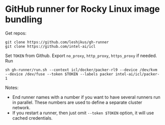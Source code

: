 # GitHub runner for Rocky Linux image bundling

Get repos:

```
git clone https://github.com/leshikus/gh-runner
git clone https://github.com/intel-ai/icl
```

Set `TOKEN` from Github. Export `no_proxy`, `http_proxy`, `https_proxy` if needed. Run

```
sh gh-runner/run.sh --context icl/docker/packer-rl9 --device /dev/kvm --device /dev/fuse --token $TOKEN --labels packer intel-ai/icl/packer-1
```

Notes:

* End runner names with a number if you want to have several runners run in parallel. These numbers are used to define a separate cluster network.
* If you restart a runner, then just omit `--token $TOKEN` option, it will use cached credentials.

